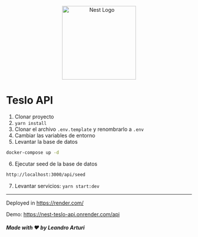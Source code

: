 <p align="center">
  <a href="http://nestjs.com/" target="blank"><img src="https://nestjs.com/img/logo-small.svg" width="200" alt="Nest Logo" /></a>
</p>

# Teslo API

1. Clonar proyecto
2. ```yarn install```
3. Clonar el archivo ```.env.template``` y renombrarlo a ```.env```
4. Cambiar las variables de entorno
5. Levantar la base de datos

```bash
docker-compose up -d
```

6. Ejecutar seed de la base de datos

```bash
http://localhost:3000/api/seed
```

7. Levantar servicios: ```yarn start:dev```

---

Deployed in <https://render.com/>

Demo: <https://nest-teslo-api.onrender.com/api>

##### Made with ❤️ by Leandro Arturi
